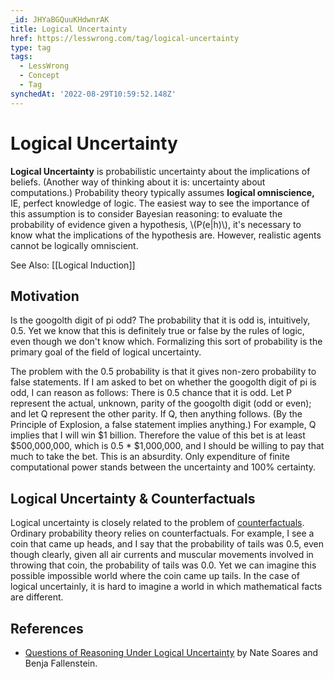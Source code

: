 ```yaml
---
_id: JHYaBGQuuKHdwnrAK
title: Logical Uncertainty
href: https://lesswrong.com/tag/logical-uncertainty
type: tag
tags:
  - LessWrong
  - Concept
  - Tag
synchedAt: '2022-08-29T10:59:52.148Z'
---
```

# Logical Uncertainty

**Logical Uncertainty** is probabilistic uncertainty about the implications of beliefs. (Another way of thinking about it is: uncertainty about computations.) Probability theory typically assumes **logical omniscience,** IE, perfect knowledge of logic. The easiest way to see the importance of this assumption is to consider Bayesian reasoning: to evaluate the probability of evidence given a hypothesis, \\(P(e|h)\\), it's necessary to know what the implications of the hypothesis are. However, realistic agents cannot be logically omniscient.

See Also: [[Logical Induction]]

## Motivation

Is the googolth digit of pi odd? The probability that it is odd is, intuitively, 0.5. Yet we know that this is definitely true or false by the rules of logic, even though we don't know which. Formalizing this sort of probability is the primary goal of the field of logical uncertainty.

The problem with the 0.5 probability is that it gives non-zero probability to false statements. If I am asked to bet on whether the googolth digit of pi is odd, I can reason as follows: There is 0.5 chance that it is odd. Let P represent the actual, unknown, parity of the googolth digit (odd or even); and let Q represent the other parity. If Q, then anything follows. (By the Principle of Explosion, a false statement implies anything.) For example, Q implies that I will win $1 billion. Therefore the value of this bet is at least $500,000,000, which is 0.5 * $1,000,000, and I should be willing to pay that much to take the bet. This is an absurdity. Only expenditure of finite computational power stands between the uncertainty and 100% certainty.

## Logical Uncertainty & Counterfactuals

Logical uncertainty is closely related to the problem of [counterfactuals](/tag/counterfactuals). Ordinary probability theory relies on counterfactuals. For example, I see a coin that came up heads, and I say that the probability of tails was 0.5, even though clearly, given all air currents and muscular movements involved in throwing that coin, the probability of tails was 0.0. Yet we can imagine this possible impossible world where the coin came up tails. In the case of logical uncertainly, it is hard to imagine a world in which mathematical facts are different.

## References

*   [Questions of Reasoning Under Logical Uncertainty](https://intelligence.org/files/QuestionsLogicalUncertainty.pdf) by Nate Soares and Benja Fallenstein.